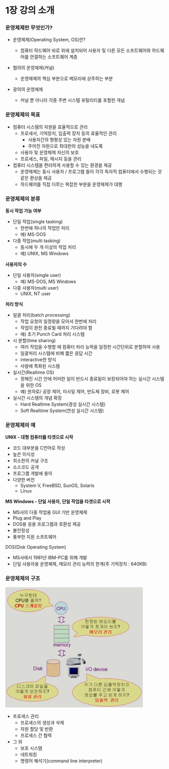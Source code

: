 # 1장 강의 소개

### 운영체제란 무엇인가?

- 운영체제(Operating System, OS)란?
    - 컴퓨터 하드웨어 바로 위에 설치되어 사용자 및 다른 모든 소프트웨어와 하드웨어를 연결하는 소프트웨어 계층
        
        
- 협의의 운영체제(커널)
    - 운영체제의 핵심 부분으로 메모리에 상주하는 부분
- 광의의 운영체제
    - 커널 뿐 아니라 각종 주변 시스템 유틸리티를 포함한 개념

### 운영체제의 목표

- 컴퓨터 시스템의 자원을 효율적으로 관리
    - 프로세서, 기억장치, 입출력 장치 등의 효율적인 관리
        - 사용자간의 형평성 있는 자원 분배
        - 주어진 자원으로 최대한의 성능을 내도록
    - 사용자 및 운영체제 자신의 보호
    - 프로세스, 파일, 메시지 등을 관리
- 컴퓨터 시스템을 편리하게 사용할 수 있는 환경을 제공
    - 운영체제는 동시 사용자 / 프로그램 들이 각각 독자적 컴퓨터에서 수행되는 것 같은 환상을 제공
    - 하드웨어를 직접 다루는 복잡한 부분을 운영체제가 대행

### 운영체제의 분류

**동시 작업 가능 여부**

- 단일 작업(single tasking)
    - 한번에 하나의 작업만 처리
    - 예) MS-DOS
- 다중 작업(multi tasking)
    - 동시에 두 개 이상의 작업 처리
    - 예) UNIX, MS Windows

**사용자의 수**

- 단일 사용자(single user)
    - 예) MS-DOS, MS Windows
- 다중 사용자(multi user)
    - UNIX, NT user

**처리 방식**

- 일괄 처리(batch processing)
    - 작업 요청의 일정량을 모아서 한번에 처리
    - 작업이 완전 종료될 때까지 기다려야 함
    - 예) 초기 Punch Card 처리 시스템
- 시 분할(time sharing)
    - 여러 작업을 수행할 때 컴퓨터 처리 능력을 일정한 시간단위로 분할하여 사용
    - 일괄처리 시스템에 비해 짧은 응답 시간
    - interactive한 방식
    - 사람에 특화된 시스템
- 실시간(Realtime OS)
    - 정해진 시간 안에 어떠한 일이 반드시 종료됨이 보장되어야 하는 실시간 시스템을 위한 OS
    - 예) 원자로/ 공장 제어, 미사일 제어, 반도체 장비, 로봇 제어
- 실시간 시스템의 개념 확장
    - Hard Realtime System(경성 실시간 시스템)
    - Soft Realtime System(연성 실시간 시스템)

### 운영체제의 예

**UNIX - 대형 컴퓨터를 타겟으로 시작**

- 코드 대부분을 C언어로 작성
- 높은 이식성
- 최소한의 커널 구조
- 소스코드 공개
- 프로그램 개발에 용이
- 다양한 버전
    - System V, FreeBSD, SunOS, Solaris
    - Linux

**MS Windows - 단일 사용자, 단일 작업을 타겟으로 시작**

- MS사의 다중 작업용 GUI 기반 운영체제
- Plug and Play
- DOS용 응용 프로그램과 호환성 제공
- 불안정성
- 풍부한 지원 소프트웨어

DOS(Disk Operating System)

- MS사에서 1981년 IBM-PC를 위해 개발
- 단일 사용자용 운영체제, 메모리 관리 능력의 한계(주 기억장치 : 640KB)

### 운영체제의 구조

![Untitled](src_H/Untitled.png)

- 프로세스 관리
    - 프로세스의 생성과 삭제
    - 자원 할당 및 반환
    - 프로세스 간 협력
- 그 외
    - 보호 시스템
    - 네트워킹
    - 명령어 해석기(command line interpreter)